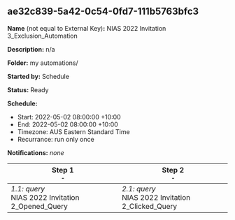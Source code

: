 ## ae32c839-5a42-0c54-0fd7-111b5763bfc3

**Name** (not equal to External Key)**:** NIAS 2022 Invitation 3_Exclusion_Automation

**Description:** n/a

**Folder:** my automations/

**Started by:** Schedule

**Status:** Ready

**Schedule:**

* Start: 2022-05-02 08:00:00 +10:00
* End: 2022-05-02 08:00:00 +10:00
* Timezone: AUS Eastern Standard Time
* Recurrance: run only once

**Notifications:** _none_


| Step 1<br>_<small>-</small>_ | Step 2<br>_<small>-</small>_ |
| --- | --- |
| _1.1: query_<br>NIAS 2022 Invitation 2_Opened_Query | _2.1: query_<br>NIAS 2022 Invitation 2_Clicked_Query |
